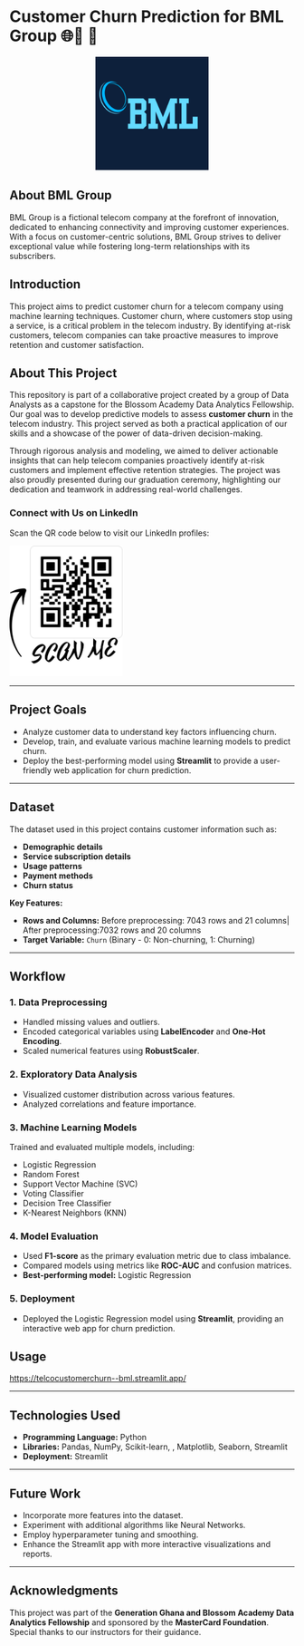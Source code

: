# Customer Churn Prediction for BML Group 🌐📡 📶
<div align="center">
    <img src="bml_logo.png" alt="BML Logo" width="200">
</div>

## About BML Group  
BML Group is a fictional telecom company at the forefront of innovation, dedicated to enhancing connectivity and improving customer experiences. With a focus on customer-centric solutions, BML Group strives to deliver exceptional value while fostering long-term relationships with its subscribers.  

## Introduction  
This project aims to predict customer churn for a telecom company using machine learning techniques. Customer churn, where customers stop using a service, is a critical problem in the telecom industry. By identifying at-risk customers, telecom companies can take proactive measures to improve retention and customer satisfaction. 

## About This Project  

This repository is part of a collaborative project created by a group of Data Analysts as a capstone for the Blossom Academy Data Analytics Fellowship. Our goal was to develop predictive models to assess **customer churn** in the telecom industry. This project served as both a practical application of our skills and a showcase of the power of data-driven decision-making.  

Through rigorous analysis and modeling, we aimed to deliver actionable insights that can help telecom companies proactively identify at-risk customers and implement effective retention strategies. The project was also proudly presented during our graduation ceremony, highlighting our dedication and teamwork in addressing real-world challenges.

### Connect with Us on LinkedIn
Scan the QR code below to visit our LinkedIn profiles:

<img src="Our%20LinkedIn%20Profiles.png" alt="Our LinkedIn Profiles" width="200">


---

## Project Goals  
- Analyze customer data to understand key factors influencing churn.  
- Develop, train, and evaluate various machine learning models to predict churn.  
- Deploy the best-performing model using **Streamlit** to provide a user-friendly web application for churn prediction.

---

## Dataset  
The dataset used in this project contains customer information such as:  
- **Demographic details**  
- **Service subscription details**  
- **Usage patterns**  
- **Payment methods**  
- **Churn status**  

**Key Features:**  
- **Rows and Columns:** Before preprocessing: 7043 rows and 21 columns| After preprocessing:7032 rows and 20 columns  
- **Target Variable:** `Churn` (Binary - 0: Non-churning, 1: Churning)  

---

## Workflow  

### 1. Data Preprocessing  
- Handled missing values and outliers.  
- Encoded categorical variables using **LabelEncoder** and **One-Hot Encoding**.
- Scaled numerical features using **RobustScaler**.  

### 2. Exploratory Data Analysis  
- Visualized customer distribution across various features.  
- Analyzed correlations and feature importance.  

### 3. Machine Learning Models  
Trained and evaluated multiple models, including:  
- Logistic Regression  
- Random Forest 
- Support Vector Machine (SVC)  
- Voting Classifier  
- Decision Tree Classifier  
- K-Nearest Neighbors (KNN)  

### 4. Model Evaluation  
- Used **F1-score** as the primary evaluation metric due to class imbalance.  
- Compared models using metrics like **ROC-AUC** and confusion matrices.  
- **Best-performing model:** Logistic Regression  

### 5. Deployment  
- Deployed the Logistic Regression model using **Streamlit**, providing an interactive web app for churn prediction.  

## Usage   
https://telcocustomerchurn--bml.streamlit.app/

---

## Technologies Used  
- **Programming Language:** Python  
- **Libraries:** Pandas, NumPy, Scikit-learn, , Matplotlib, Seaborn, Streamlit  
- **Deployment:** Streamlit  

---

## Future Work  
- Incorporate more features into the dataset.  
- Experiment with additional algorithms like Neural Networks.
- Employ hyperparameter tuning and smoothing. 
- Enhance the Streamlit app with more interactive visualizations and reports.  

---

## Acknowledgments  
This project was part of the **Generation Ghana and Blossom Academy Data Analytics Fellowship** and sponsored by the **MasterCard Foundation**.  
Special thanks to our instructors for their guidance.  
